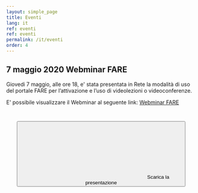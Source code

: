 ```yaml
---
layout: simple_page
title: Eventi 
lang: it
ref: eventi
ref: eventi
permalink: /it/eventi
order: 4
---
```



## 7 maggio 2020 Webminar FARE 
Giovedi 7 maggio, alle ore 18, e' stata presentata in Rete la modalità di uso del portale FARE per l’attivazione e l’uso di videolezioni o videoconferenze.

E' possibile visualizzare il Webminar al seguente link: [Webminar FARE
](https://openconf.polito.it/playback/presentation/2.0/playback.html?meetingId=74c4c978969a6327e20b7ebc325df5c70d791954-1588863164648)


<div style="text-align: center; padding: 2em;">
<button class="btn btn-success btn-lg btn-icon"  href="../../assets/repo/BB2.pdf">
<span class="rounded-icon">
<svg class="icon icon-success">
<use xlink:href="../../assets/bootstrap-italia/dist/svg/sprite.svg#it-download"></use>
</svg>
</span>
<span>Scarica la presentazione</span>
</button>
</div>

